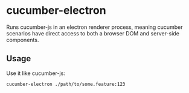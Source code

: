 # cucumber-electron

Runs cucumber-js in an electron renderer process, meaning cucumber scenarios
have direct access to both a browser DOM and server-side components.

## Usage

Use it like cucumber-js:
```
cucumber-electron ./path/to/some.feature:123
```
